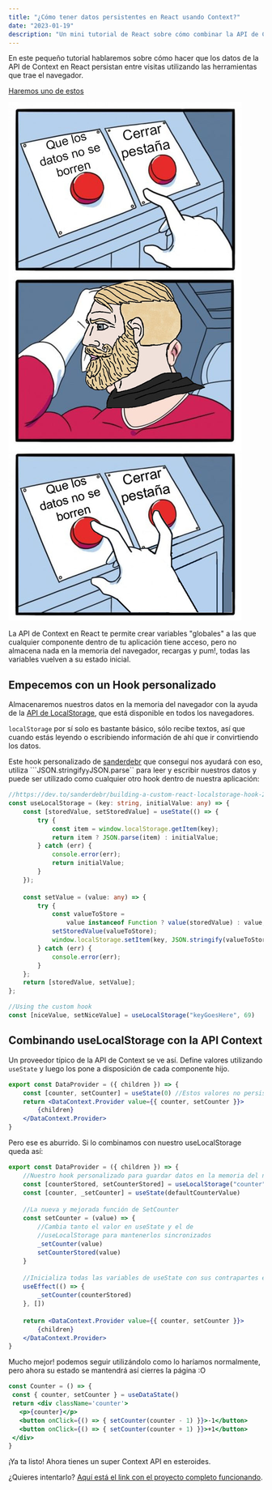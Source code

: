 ```yaml
---
title: "¿Cómo tener datos persistentes en React usando Context?"
date: "2023-01-19"
description: "Un mini tutorial de React sobre cómo combinar la API de Context y LocalStorage"
---
```


En este pequeño tutorial hablaremos sobre cómo hacer que los datos de la API de Context en React persistan entre visitas utilizando las herramientas que trae el navegador.

[Haremos uno de estos](https://codesandbox.io/s/persistent-context-api-counter-dzggiz)

![Context meme](./context-meme-es.jpg)

La API de Context en React te permite crear variables "globales" a las que cualquier componente dentro de tu aplicación tiene acceso, pero no almacena nada en la memoria del navegador, recargas y pum!, todas las variables vuelven a su estado inicial.

## Empecemos con un Hook personalizado

Almacenaremos nuestros datos en la memoria del navegador con la ayuda de la [API de LocalStorage](https://developer.mozilla.org/es/docs/Web/API/Window/localStorage), que está disponible en todos los navegadores.

`localStorage` por sí solo es bastante básico, sólo recibe textos, así que cuando estás leyendo o escribiendo información de ahí que ir convirtiendo los datos.

Este hook personalizado de [sanderdebr](https://dev.to/sanderdebr/building-a-custom-react-localstorage-hook-2bja) que conseguí nos ayudará con eso, utiliza ```JSON.stringify`` y ``JSON.parse`` para leer y escribir nuestros datos y puede ser utilizado como cualquier otro hook dentro de nuestra aplicación:

```ts
//https://dev.to/sanderdebr/building-a-custom-react-localstorage-hook-2bja
const useLocalStorage = (key: string, initialValue: any) => {
    const [storedValue, setStoredValue] = useState(() => {
        try {
            const item = window.localStorage.getItem(key);
            return item ? JSON.parse(item) : initialValue;
        } catch (err) {
            console.error(err);
            return initialValue;
        }
    });

    const setValue = (value: any) => {
        try {
            const valueToStore =
                value instanceof Function ? value(storedValue) : value;
            setStoredValue(valueToStore);
            window.localStorage.setItem(key, JSON.stringify(valueToStore));
        } catch (err) {
            console.error(err);
        }
    };
    return [storedValue, setValue];
};
```

```js
//Using the custom hook
const [niceValue, setNiceValue] = useLocalStorage("keyGoesHere", 69)
```

## Combinando useLocalStorage con la API Context

Un proveedor típico de la API de Context se ve así. Define valores utilizando `useState` y luego los pone a disposición de cada componente hijo.

```jsx
export const DataProvider = ({ children }) => {
    const [counter, setCounter] = useState(0) //Estos valores no persisten entre recargas
    return <DataContext.Provider value={{ counter, setCounter }}>
        {children}
    </DataContext.Provider>
}
```

Pero ese es aburrido. Si lo combinamos con nuestro useLocalStorage queda así:

```jsx
export const DataProvider = ({ children }) => {
    //Nuestro hook personalizado para guardar datos en la memoria del navegador
    const [counterStored, setCounterStored] = useLocalStorage("counter", defaultCounterValue)
    const [counter, _setCounter] = useState(defaultCounterValue)

    //La nueva y mejorada función de SetCounter
    const setCounter = (value) => {
        //Cambia tanto el valor en useState y el de 
        //useLocalStorage para mantenerlos sincronizados
        _setCounter(value)
        setCounterStored(value)
    }

    //Inicializa todas las variables de useState con sus contrapartes en localStorage
    useEffect(() => {
        _setCounter(counterStored)
    }, [])

    return <DataContext.Provider value={{ counter, setCounter }}>
        {children}
    </DataContext.Provider>
}
```

Mucho mejor! podemos seguir utilizándolo como lo haríamos normalmente, pero ahora su estado se mantendrá así cierres la página :O

 ```jsx 
const Counter = () => {
  const { counter, setCounter } = useDataState() 
  return <div className='counter'>
    <p>{counter}</p>
    <button onClick={() => { setCounter(counter - 1) }}>-1</button>
    <button onClick={() => { setCounter(counter + 1) }}>+1</button>
  </div>
}
```

¡Ya ta listo! Ahora tienes un super Context API en esteroides.

¿Quieres intentarlo? [Aquí está el link con el proyecto completo funcionando](https://codesandbox.io/s/persistent-context-api-counter-dzggiz).